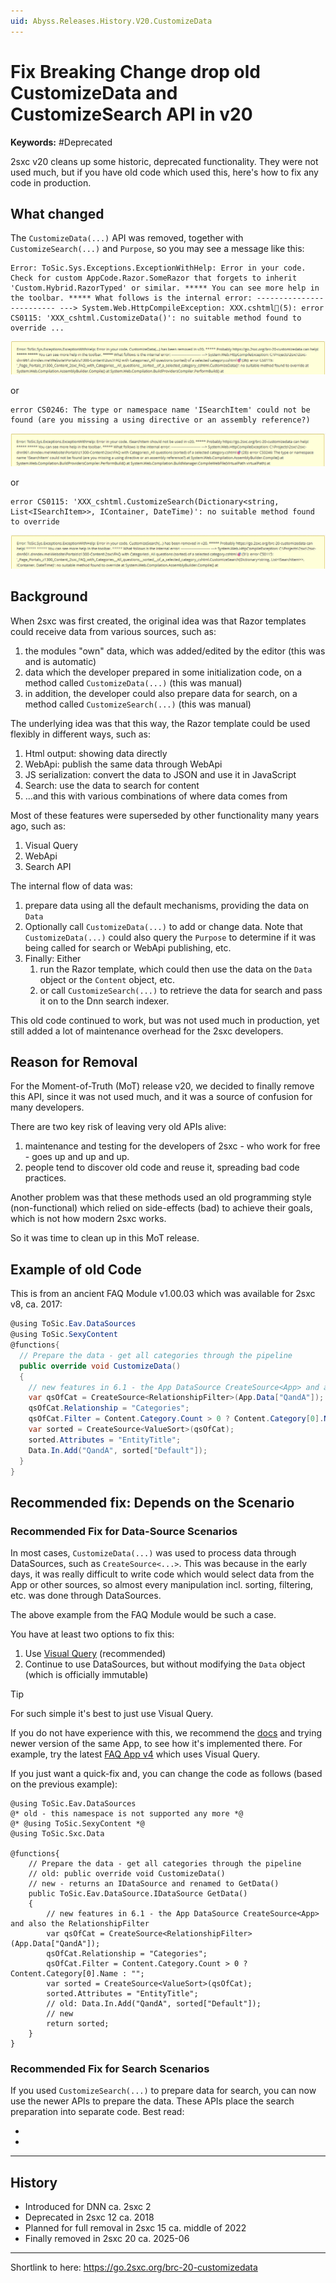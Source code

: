 ```yaml
---
uid: Abyss.Releases.History.V20.CustomizeData
---
```


# Fix Breaking Change drop old CustomizeData and CustomizeSearch API in v20

**Keywords:** #Deprecated

2sxc v20 cleans up some historic, deprecated functionality.
They were not used much, but if you have old code which used this, here's how to fix any code in production.

## What changed

The `CustomizeData(...)` API was removed, together with `CustomizeSearch(...)` and `Purpose`, so you may see a message like this:

```text
Error: ToSic.Sys.Exceptions.ExceptionWithHelp: Error in your code. Check for custom AppCode.Razor.SomeRazor that forgets to inherit 'Custom.Hybrid.RazorTyped' or similar. ***** You can see more help in the toolbar. ***** What follows is the internal error: ------------------------- ---> System.Web.HttpCompileException: XXX.cshtml🎯(5): error CS0115: 'XXX_cshtml.CustomizeData()': no suitable method found to override ...
```

<img src="./assets/error-customize-data.webp" class="full-width" />

or

```text
error CS0246: The type or namespace name 'ISearchItem' could not be found (are you missing a using directive or an assembly reference?)
```

<img src="./assets/error-isearchitem.webp" class="full-width" />

or

```text
error CS0115: 'XXX_cshtml.CustomizeSearch(Dictionary<string, List<ISearchItem>>, IContainer, DateTime)': no suitable method found to override 
```

<img src="./assets/error-customize-search.webp" class="full-width" />

## Background

When 2sxc was first created, the original idea was that Razor templates could receive data from various sources, such as:

1. the modules "own" data, which was added/edited by the editor (this was and is automatic)
1. data which the developer prepared in some initialization code, on a method called `CustomizeData(...)` (this was manual)
1. in addition, the developer could also prepare data for search, on a method called `CustomizeSearch(...)` (this was manual)

The underlying idea was that this way, the Razor template could be used flexibly in different ways, such as:

1. Html output: showing data directly
1. WebApi: publish the same data through WebApi
1. JS serialization: convert the data to JSON and use it in JavaScript
1. Search: use the data to search for content
1. ...and this with various combinations of where data comes from

Most of these features were superseded by other functionality many years ago, such as:

1. Visual Query
1. WebApi
1. Search API

The internal flow of data was:

1. prepare data using all the default mechanisms, providing the data on `Data`
1. Optionally call `CustomizeData(...)` to add or change data.
    Note that `CustomizeData(...)` could also query the `Purpose` to determine if it was being called for search or WebApi publishing, etc.
1. Finally: Either
    1. run the Razor template, which could then use the data on the `Data` object or the `Content` object, etc.
    1. or call `CustomizeSearch(...)` to retrieve the data for search and pass it on to the Dnn search indexer.

This old code continued to work, but was not used much in production, yet still added a lot of maintenance overhead for the 2sxc developers.

## Reason for Removal

For the Moment-of-Truth (MoT) release v20, we decided to finally remove this API, since it was not used much, and it was a source of confusion for many developers.

There are two key risk of leaving very old APIs alive:

1. maintenance and testing for the developers of 2sxc - who work for free - goes up and up and up.
1. people tend to discover old code and reuse it, spreading bad code practices.

Another problem was that these methods used an old programming style (non-functional)
which relied on side-effects (bad) to achieve their goals, which is not how modern 2sxc works.

So it was time to clean up in this MoT release.

## Example of old Code

This is from an ancient FAQ Module v1.00.03 which was available for 2sxc v8, ca. 2017:

```c#
@using ToSic.Eav.DataSources
@using ToSic.SexyContent
@functions{
  // Prepare the data - get all categories through the pipeline
  public override void CustomizeData()
  {
    // new features in 6.1 - the App DataSource CreateSource<App> and also the RelationshipFilter
    var qsOfCat = CreateSource<RelationshipFilter>(App.Data["QandA"]);
    qsOfCat.Relationship = "Categories";
    qsOfCat.Filter = Content.Category.Count > 0 ? Content.Category[0].Name : "";
    var sorted = CreateSource<ValueSort>(qsOfCat);
    sorted.Attributes = "EntityTitle";
    Data.In.Add("QandA", sorted["Default"]);
  }
}
```

## Recommended fix: Depends on the Scenario

### Recommended Fix for Data-Source Scenarios

In most cases, `CustomizeData(...)` was used to process data through DataSources, such as `CreateSource<...>`.
This was because in the early days, it was really difficult to write code which would select data from the App or other sources,
so almost every manipulation incl. sorting, filtering, etc. was done through DataSources.

The above example from the FAQ Module would be such a case.

You have at least two options to fix this:

1. Use [Visual Query](xref:Basics.Query.VisualQuery.Index) (recommended)
1. Continue to use DataSources, but without modifying the `Data` object (which is officially immutable)

> [!TIP]
> For such simple it's best to just use Visual Query.
>
> If you do not have experience with this, we recommend the [docs](xref:Basics.Query.VisualQuery.Index)
> and trying newer version of the same App, to see how it's implemented there.
> For example, try the latest [FAQ App v4](https://2sxc.org/en/apps/details/app/faq4-hybrid-for-dnn-and-oqtane) which uses Visual Query.

If you just want a quick-fix and, you can change the code as follows (based on the previous example):

```razor
@using ToSic.Eav.DataSources
@* old - this namespace is not supported any more *@
@* @using ToSic.SexyContent *@
@using ToSic.Sxc.Data

@functions{
    // Prepare the data - get all categories through the pipeline
    // old: public override void CustomizeData()
    // new - returns an IDataSource and renamed to GetData()
    public ToSic.Eav.DataSource.IDataSource GetData()
    {
        // new features in 6.1 - the App DataSource CreateSource<App> and also the RelationshipFilter
        var qsOfCat = CreateSource<RelationshipFilter>(App.Data["QandA"]);
        qsOfCat.Relationship = "Categories";
        qsOfCat.Filter = Content.Category.Count > 0 ? Content.Category[0].Name : "";
        var sorted = CreateSource<ValueSort>(qsOfCat);
        sorted.Attributes = "EntityTitle";
        // old: Data.In.Add("QandA", sorted["Default"]);
        // new
        return sorted;
    }
}
```

### Recommended Fix for Search Scenarios

If you used `CustomizeSearch(...)` to prepare data for search, you can now use the newer APIs to prepare the data.
These APIs place the search preparation into separate code. Best read:

* [](xref:Basics.Cms.Search.Index)
* [](xref:NetCode.Search.Index)

---

## History

* Introduced for DNN ca. 2sxc 2
* Deprecated in 2sxc 12 ca. 2018
* Planned for full removal in 2sxc 15 ca. middle of 2022
* Finally removed in 2sxc 20 ca. 2025-06

---

Shortlink to here: <https://go.2sxc.org/brc-20-customizedata>
